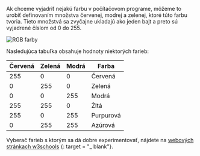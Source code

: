 Ak chceme vyjadriť nejakú farbu v počítačovom programe, môžeme to urobiť definovaním množstva červenej, modrej a zelenej, ktoré túto farbu tvoria. Tieto množstvá sa zvyčajne ukladajú ako jeden bajt a preto sú vyjadrené číslom od 0 do 255.

![RGB farby](images/RGB.gif)

Nasledujúca tabuľka obsahuje hodnoty niektorých farieb:

| Červená | Zelená | Modrá | Farba     |
| ------- | ------ | ----- | --------- |
| 255     | 0      | 0     | Červená   |
| 0       | 255    | 0     | Zelená    |
| 0       | 0      | 255   | Modrá     |
| 255     | 255    | 0     | Žltá      |
| 255     | 0      | 255   | Purpurová |
| 0       | 255    | 255   | Azúrová   |

Vyberač farieb s ktorým sa dá dobre experimentovať, nájdete na [webových stránkach w3schools](https://www.w3schools.com/colors/colors_rgb.asp) {: target = "_ blank"}.